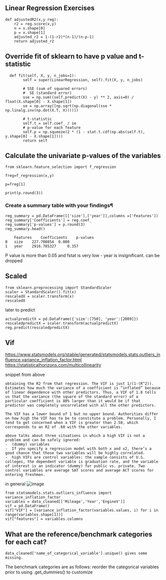 ## Linear Regression Exercises

```
def adjustedR2(x,y reg):
    r2 = reg.score(x,y)
    n = x.shape[0]
    p = x.shape[1]
    adjusted_r2 = 1-(1-r2)*(n-1)/(n-p-1)
    return adjusted_r2
```

## Override fit of sklearn to have p value and t-statistic 
```
  def fit(self, X, y, n_jobs=1):
        self = super(LinearRegression, self).fit(X, y, n_jobs)
        
        # SSE (sum of squared errors)
        #  SE (standard error)
        sse = np.sum((self.predict(X) - y) ** 2, axis=0) / float(X.shape[0] - X.shape[1])
        se = np.array([np.sqrt(np.diagonal(sse * np.linalg.inv(np.dot(X.T, X))))])

        # t-statistic
        self.t = self.coef_ / se
        # p-value for each feature
        self.p = np.squeeze(2 * (1 - stat.t.cdf(np.abs(self.t), y.shape[0] - X.shape[1])))
        return self
```

## Calculate the univariate p-values of the variables
```
from sklearn.feature_selection import f_regression

freg=f_regression(x,y)

p=freg[1]

print(p.round(3))
```



### Create a summary table with your findings¶

```
reg_summary = pd.DataFrame([['size'],['year']],columns =['Features'])
reg_summary['Coefficients'] = reg.coef_
reg_summary['p-values'] = p.round(3)
reg_summary.head()

	Features 	Coefficients 	p-values
0 	size 	227.700854 	0.000
1 	year 	2916.785327 	0.357
```

P value is more than 0.05 and fstat is very low - year is insignificant. can be dropped



## Scaled
```
from sklearn.preprocessing import StandardScaler 
scaler = StandardScaler().fit(x) 
rescaledX = scaler.transform(x) 
rescaledX
```

later to predict
```
actualpredictX = pd.DataFrame({'size':[750], 'year':[2009]})
rescaledpredictX = scaler.transform(actualpredictX) 
reg.predict(rescaledpredictX)
```

## Vif

https://www.statsmodels.org/stable/generated/statsmodels.stats.outliers_influence.variance_inflation_factor.html
https://statisticalhorizons.com/multicollinearity

snippet from above
```
obtaining the R2 from that regression. The VIF is just 1/(1-(R^2)).
Estimates how much the variance of a coefficient is “inflated” because of linear dependence with other predictors. Thus, a VIF of 1.8 tells us that the variance (the square of the standard error) of a particular coefficient is 80% larger than it would be if that predictor was completely uncorrelated with all the other predictors.

The VIF has a lower bound of 1 but no upper bound. Authorities differ on how high the VIF has to be to constitute a problem. Personally, I tend to get concerned when a VIF is greater than 2.50, which corresponds to an R2 of .60 with the other variables.

above talks about three situations in which a high VIF is not a problem and can be safely ignored:
-  (dummy) variables
-  If you specify a regression model with both x and x2, there’s a good chance that those two variables will be highly correlated. 
-  high VIFs are control variables: the sample consists of U.S. colleges, the dependent variable is graduation rate, and the variable of interest is an indicator (dummy) for public vs. private. Two control variables are average SAT scores and average ACT scores for entering freshmen. 
```
in general
![image](https://user-images.githubusercontent.com/2136211/118392467-871a7480-b657-11eb-95de-261274ff2865.png)

```
from statsmodels.stats.outliers_influence import variance_inflation_factor
variables = data_cleaned[['Mileage','Year','EngineV']]
vif = pd.DataFrame()
vif["VIF"] = [variance_inflation_factor(variables.values, i) for i in range(variables.shape[1])]
vif["features"] = variables.columns
```


## What are the reference/benchmark categories for each cat?
```
data_cleaned['name_of_categorical_variable'].unique() gives some missing.
```
The benchmark categories are as follows:
reorder the categorical variables prior to using .get_dummies() to customize

